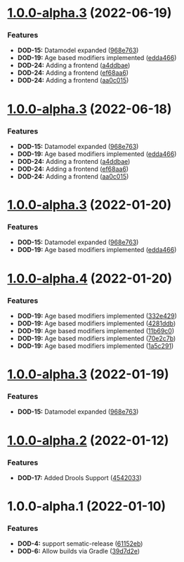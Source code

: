 # [1.0.0-alpha.3](https://github.com/mpeki/dod/compare/v1.0.0-alpha.2...v1.0.0-alpha.3) (2022-06-19)


### Features

* **DOD-15:** Datamodel expanded ([968e763](https://github.com/mpeki/dod/commit/968e763bc51722c8b32c438841772df49c0f7dd8))
* **DOD-19:** Age based modifiers implemented ([edda466](https://github.com/mpeki/dod/commit/edda46619406e9966e3c875fccbd181fdb709813))
* **DOD-24:** Adding a frontend ([a4ddbae](https://github.com/mpeki/dod/commit/a4ddbae0ccd93aec5d32f7ab2ab6c7c3f4861bad))
* **DOD-24:** Adding a frontend ([ef68aa6](https://github.com/mpeki/dod/commit/ef68aa605c7e4d7ceded03e0b568174e293e9e63))
* **DOD-24:** Adding a frontend ([aa0c015](https://github.com/mpeki/dod/commit/aa0c015ce015c1b20b6013c0307341e2cf142bbd))

# [1.0.0-alpha.3](https://github.com/mpeki/dod/compare/v1.0.0-alpha.2...v1.0.0-alpha.3) (2022-06-18)


### Features

* **DOD-15:** Datamodel expanded ([968e763](https://github.com/mpeki/dod/commit/968e763bc51722c8b32c438841772df49c0f7dd8))
* **DOD-19:** Age based modifiers implemented ([edda466](https://github.com/mpeki/dod/commit/edda46619406e9966e3c875fccbd181fdb709813))
* **DOD-24:** Adding a frontend ([a4ddbae](https://github.com/mpeki/dod/commit/a4ddbae0ccd93aec5d32f7ab2ab6c7c3f4861bad))
* **DOD-24:** Adding a frontend ([ef68aa6](https://github.com/mpeki/dod/commit/ef68aa605c7e4d7ceded03e0b568174e293e9e63))
* **DOD-24:** Adding a frontend ([aa0c015](https://github.com/mpeki/dod/commit/aa0c015ce015c1b20b6013c0307341e2cf142bbd))

# [1.0.0-alpha.3](https://github.com/mpeki/dod/compare/v1.0.0-alpha.2...v1.0.0-alpha.3) (2022-01-20)


### Features

* **DOD-15:** Datamodel expanded ([968e763](https://github.com/mpeki/dod/commit/968e763bc51722c8b32c438841772df49c0f7dd8))
* **DOD-19:** Age based modifiers implemented ([edda466](https://github.com/mpeki/dod/commit/edda46619406e9966e3c875fccbd181fdb709813))

# [1.0.0-alpha.4](https://github.com/mpeki/dod/compare/v1.0.0-alpha.3...v1.0.0-alpha.4) (2022-01-20)


### Features

* **DOD-19:** Age based modifiers implemented ([332e429](https://github.com/mpeki/dod/commit/332e429169fae02075af96ebfd44c87a939e48fd))
* **DOD-19:** Age based modifiers implemented ([4281ddb](https://github.com/mpeki/dod/commit/4281ddbaadddf1fc7f25537d28aeed0175300a31))
* **DOD-19:** Age based modifiers implemented ([11b69c0](https://github.com/mpeki/dod/commit/11b69c0a4cb9b3f1c2849647b5b5682a76aac8ef))
* **DOD-19:** Age based modifiers implemented ([70e2c7b](https://github.com/mpeki/dod/commit/70e2c7bf4e4a7b2c6aa2e55367188ca206f88129))
* **DOD-19:** Age based modifiers implemented ([1a5c291](https://github.com/mpeki/dod/commit/1a5c291a3823b391d5102db8b505fdcdc5211988))

# [1.0.0-alpha.3](https://github.com/mpeki/dod/compare/v1.0.0-alpha.2...v1.0.0-alpha.3) (2022-01-19)


### Features

* **DOD-15:** Datamodel expanded ([968e763](https://github.com/mpeki/dod/commit/968e763bc51722c8b32c438841772df49c0f7dd8))

# [1.0.0-alpha.2](https://github.com/mpeki/dod/compare/v1.0.0-alpha.1...v1.0.0-alpha.2) (2022-01-12)


### Features

* **DOD-17:** Added Drools Support ([4542033](https://github.com/mpeki/dod/commit/454203310c3a3e8e4999165d33212518cba3b8b8))

# 1.0.0-alpha.1 (2022-01-10)


### Features

* **DOD-4:** support sematic-release ([61152eb](https://github.com/mpeki/dod/commit/61152ebc8e8aa6a8cdb2f823630814914ce63be7))
* **DOD-6:** Allow builds via Gradle ([39d7d2e](https://github.com/mpeki/dod/commit/39d7d2edc07015530d05ed71fbed8e2c4e4f2af6))
